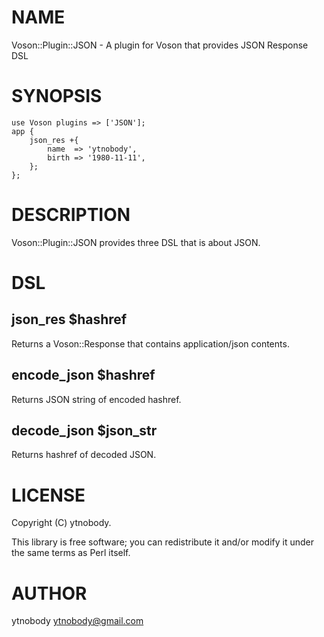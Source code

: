 # NAME

Voson::Plugin::JSON - A plugin for Voson that provides JSON Response DSL

# SYNOPSIS

    use Voson plugins => ['JSON'];
    app {
        json_res +{ 
            name  => 'ytnobody',
            birth => '1980-11-11',
        };
    };

# DESCRIPTION

Voson::Plugin::JSON provides three DSL that is about JSON.

# DSL

## json\_res $hashref

Returns a Voson::Response that contains application/json contents.

## encode\_json $hashref

Returns JSON string of encoded hashref.

## decode\_json $json\_str

Returns hashref of decoded JSON.

# LICENSE

Copyright (C) ytnobody.

This library is free software; you can redistribute it and/or modify
it under the same terms as Perl itself.

# AUTHOR

ytnobody <ytnobody@gmail.com>
